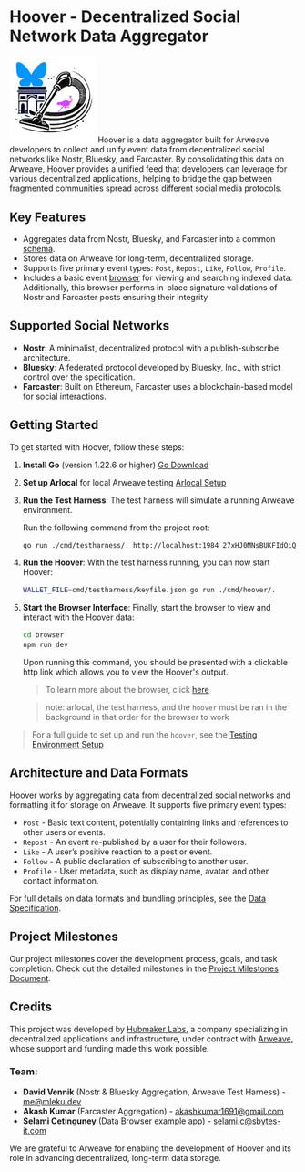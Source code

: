 

# Hoover - Decentralized Social Network Data Aggregator
<img src="doc/hoover.PNG" width="30%" />
Hoover is a data aggregator built for Arweave developers to collect and unify event data from decentralized social networks like Nostr, Bluesky, and Farcaster. By consolidating this data on Arweave, Hoover provides a unified feed that developers can leverage for various decentralized applications, helping to bridge the gap between fragmented communities spread across different social media protocols.

## Key Features

- Aggregates data from Nostr, Bluesky, and Farcaster into a common [schema](#architecture-and-data-formats).
- Stores data on Arweave for long-term, decentralized storage.
- Supports five primary event types: `Post`, `Repost`, `Like`, `Follow`, `Profile`. 
- Includes a basic event [browser](doc/browser.md) for viewing and searching indexed data. Additionally, this browser performs in-place signature validations of Nostr and Farcaster posts ensuring their integrity

## Supported Social Networks

- **Nostr**: A minimalist, decentralized protocol with a publish-subscribe architecture.
- **Bluesky**: A federated protocol developed by Bluesky, Inc., with strict control over the specification.
- **Farcaster**: Built on Ethereum, Farcaster uses a blockchain-based model for social interactions.

## Getting Started

To get started with Hoover, follow these steps:

1. **Install Go** (version 1.22.6 or higher) [Go Download](https://go.dev/dl)
2. **Set up Arlocal** for local Arweave testing [Arlocal Setup](https://github.com/textury/arlocal)
3. **Run the Test Harness**:
   The test harness will simulate a running Arweave environment.

   Run the following command from the project root:
   ```bash
   go run ./cmd/testharness/. http://localhost:1984 27xHJ0MNsBUKFIdOiQ3OlrZdDzSNfBPGnp6YVmWKKxU 1000
   ```
4. **Run the Hoover**: With the test harness running, you can now start Hoover:
   ```bash
   WALLET_FILE=cmd/testharness/keyfile.json go run ./cmd/hoover/.
   ```
5. **Start the Browser Interface**: Finally, start the browser to view and interact with the Hoover data:
   ```bash
   cd browser
   npm run dev
   ```
   Upon running this command, you should be presented with a clickable http link which allows you to view the Hoover's output.
   > To learn more about the browser, click [here](doc/browser.md)
   
   > note: arlocal, the test harness, and the `hoover` must be ran in the background in that order for the browser to work

> For a full guide to set up and run the `hoover`, see the [Testing Environment Setup](doc/testing.md)

## Architecture and Data Formats

Hoover works by aggregating data from decentralized social networks and formatting it for storage on Arweave. It supports five primary event types:

- `Post` - Basic text content, potentially containing links and references to other users or events.
- `Repost` - An event re-published by a user for their followers.
- `Like` - A user’s positive reaction to a post or event.
- `Follow` - A public declaration of subscribing to another user.
- `Profile` - User metadata, such as display name, avatar, and other contact information.

For full details on data formats and bundling principles, see the [Data Specification](doc/data-spec.md).

## Project Milestones

Our project milestones cover the development process, goals, and task completion. Check out the detailed milestones in the [Project Milestones Document](doc/milestones.md).

## Credits

This project was developed by [Hubmaker Labs](https://hubmaker.io/), a company specializing in decentralized applications and infrastructure, under contract with [Arweave](https://www.arweave.org), whose support and funding made this work possible.

### Team:
- **David Vennik** (Nostr & Bluesky Aggregation, Arweave Test Harness) - <me@mleku.dev>
- **Akash Kumar** (Farcaster Aggregation) - <akashkumar1691@gmail.com>
- **Selami Cetinguney** (Data Browser example app) - <selami.c@sbytes-it.com>

We are grateful to Arweave for enabling the development of Hoover and its role in advancing decentralized, long-term data storage.



